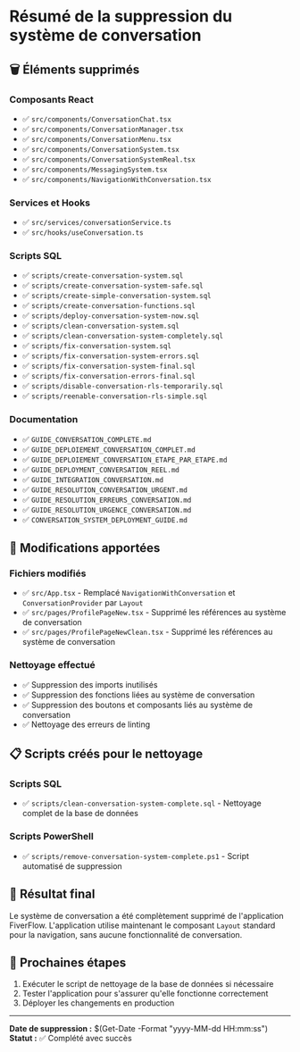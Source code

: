 # Résumé de la suppression du système de conversation

## 🗑️ Éléments supprimés

### Composants React
- ✅ `src/components/ConversationChat.tsx`
- ✅ `src/components/ConversationManager.tsx`
- ✅ `src/components/ConversationMenu.tsx`
- ✅ `src/components/ConversationSystem.tsx`
- ✅ `src/components/ConversationSystemReal.tsx`
- ✅ `src/components/MessagingSystem.tsx`
- ✅ `src/components/NavigationWithConversation.tsx`

### Services et Hooks
- ✅ `src/services/conversationService.ts`
- ✅ `src/hooks/useConversation.ts`

### Scripts SQL
- ✅ `scripts/create-conversation-system.sql`
- ✅ `scripts/create-conversation-system-safe.sql`
- ✅ `scripts/create-simple-conversation-system.sql`
- ✅ `scripts/create-conversation-functions.sql`
- ✅ `scripts/deploy-conversation-system-now.sql`
- ✅ `scripts/clean-conversation-system.sql`
- ✅ `scripts/clean-conversation-system-completely.sql`
- ✅ `scripts/fix-conversation-system.sql`
- ✅ `scripts/fix-conversation-system-errors.sql`
- ✅ `scripts/fix-conversation-system-final.sql`
- ✅ `scripts/fix-conversation-errors-final.sql`
- ✅ `scripts/disable-conversation-rls-temporarily.sql`
- ✅ `scripts/reenable-conversation-rls-simple.sql`

### Documentation
- ✅ `GUIDE_CONVERSATION_COMPLETE.md`
- ✅ `GUIDE_DEPLOIEMENT_CONVERSATION_COMPLET.md`
- ✅ `GUIDE_DEPLOIEMENT_CONVERSATION_ETAPE_PAR_ETAPE.md`
- ✅ `GUIDE_DEPLOYMENT_CONVERSATION_REEL.md`
- ✅ `GUIDE_INTEGRATION_CONVERSATION.md`
- ✅ `GUIDE_RESOLUTION_CONVERSATION_URGENT.md`
- ✅ `GUIDE_RESOLUTION_ERREURS_CONVERSATION.md`
- ✅ `GUIDE_RESOLUTION_URGENCE_CONVERSATION.md`
- ✅ `CONVERSATION_SYSTEM_DEPLOYMENT_GUIDE.md`

## 🔧 Modifications apportées

### Fichiers modifiés
- ✅ `src/App.tsx` - Remplacé `NavigationWithConversation` et `ConversationProvider` par `Layout`
- ✅ `src/pages/ProfilePageNew.tsx` - Supprimé les références au système de conversation
- ✅ `src/pages/ProfilePageNewClean.tsx` - Supprimé les références au système de conversation

### Nettoyage effectué
- ✅ Suppression des imports inutilisés
- ✅ Suppression des fonctions liées au système de conversation
- ✅ Suppression des boutons et composants liés au système de conversation
- ✅ Nettoyage des erreurs de linting

## 📋 Scripts créés pour le nettoyage

### Scripts SQL
- ✅ `scripts/clean-conversation-system-complete.sql` - Nettoyage complet de la base de données

### Scripts PowerShell
- ✅ `scripts/remove-conversation-system-complete.ps1` - Script automatisé de suppression

## 🎯 Résultat final

Le système de conversation a été complètement supprimé de l'application FiverFlow. L'application utilise maintenant le composant `Layout` standard pour la navigation, sans aucune fonctionnalité de conversation.

## 🚀 Prochaines étapes

1. Exécuter le script de nettoyage de la base de données si nécessaire
2. Tester l'application pour s'assurer qu'elle fonctionne correctement
3. Déployer les changements en production

---

**Date de suppression :** $(Get-Date -Format "yyyy-MM-dd HH:mm:ss")
**Statut :** ✅ Complété avec succès
